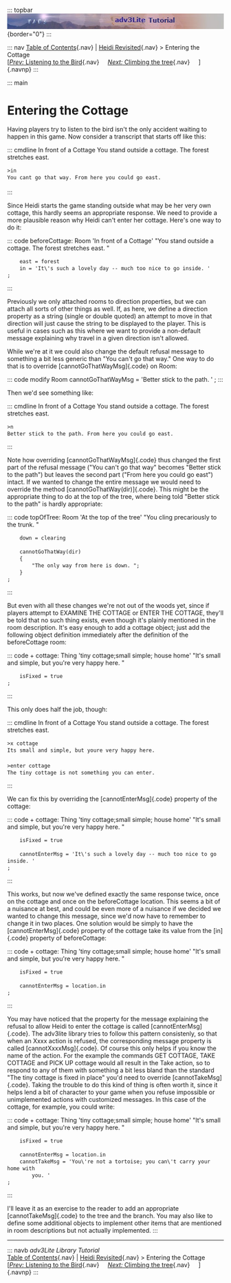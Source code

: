 ::: topbar
![](topbar.jpg){border="0"}
:::

::: nav
[Table of Contents](toc.htm){.nav} \| [Heidi
Revisited](revisit.htm){.nav} \> Entering the Cottage\
[[*Prev:* Listening to the Bird](listening.htm){.nav}     [*Next:*
Climbing the tree](climbing.htm){.nav}     ]{.navnp}
:::

::: main
# Entering the Cottage

Having players try to listen to the bird isn\'t the only accident
waiting to happen in this game. Now consider a transcript that starts
off like this:

::: cmdline
    In front of a Cottage
    You stand outside a cottage. The forest stretches east. 

    >in
    You cant go that way. From here you could go east.
:::

Since Heidi starts the game standing outside what may be her very own
cottage, this hardly seems an appropriate response. We need to provide a
more plausible reason why Heidi can\'t enter her cottage. Here\'s one
way to do it:

::: code
    beforeCottage: Room 'In front of a Cottage'
        "You stand outside a cottage. The forest stretches east. "
        
        east = forest
        in = 'It\'s such a lovely day -- much too nice to go inside. '
    ;
:::

Previously we only attached rooms to direction properties, but we can
attach all sorts of other things as well. If, as here, we define a
direction property as a string (single or double quoted) an attempt to
move in that direction will just cause the string to be displayed to the
player. This is useful in cases such as this where we want to provide a
non-default message explaining why travel in a given direction isn\'t
allowed.

While we\'re at it we could also change the default refusal message to
something a bit less generic than \"You can\'t go that way.\" One way to
do that is to override [cannotGoThatWayMsg]{.code} on Room:

::: code
    modify Room
        cannotGoThatWayMsg = 'Better stick to the path. '
    ;
:::

Then we\'d see something like:

::: cmdline
    In front of a Cottage
    You stand outside a cottage. The forest stretches east. 

    >n
    Better stick to the path. From here you could go east.
:::

Note how overriding [cannotGoThatWayMsg]{.code} thus changed the first
part of the refusal message (\"You can\'t go that way\" becomes \"Better
stick to the path\") but leaves the second part (\"From here you could
go east\") intact. If we wanted to change the entire message we would
need to override the method [cannotGoThatWay(dir)]{.code}. This might be
the appropriate thing to do at the top of the tree, where being told
\"Better stick to the path\" is hardly appropriate:

::: code
    topOfTree: Room 'At the top of the tree'
        "You cling precariously to the trunk. "
        
        down = clearing
        
        cannotGoThatWay(dir)
        {
            "The only way from here is down. ";
        }
    ;
:::

But even with all these changes we\'re not out of the woods yet, since
if players attempt to EXAMINE THE COTTAGE or ENTER THE COTTAGE, they\'ll
be told that no such thing exists, even though it\'s plainly mentioned
in the room description. It\'s easy enough to add a cottage object; just
add the following object definition immediately after the definition of
the beforeCottage room:

::: code
    + cottage: Thing 'tiny cottage;small simple; house home'
        "It's small and simple, but you're very happy here. "
        
        isFixed = true
    ;
:::

This only does half the job, though:

::: cmdline
    In front of a Cottage
    You stand outside a cottage. The forest stretches east. 

    >x cottage
    Its small and simple, but youre very happy here. 

    >enter cottage
    The tiny cottage is not something you can enter. 
:::

We can fix this by overriding the [cannotEnterMsg]{.code} property of
the cottage:

::: code
    + cottage: Thing 'tiny cottage;small simple; house home'
        "It's small and simple, but you're very happy here. "
        
        isFixed = true
        
        cannotEnterMsg = 'It\'s such a lovely day -- much too nice to go inside. '
    ;
:::

This works, but now we\'ve defined exactly the same response twice, once
on the cottage and once on the beforeCottage location. This seems a bit
of a nuisance at best, and could be even more of a nuisance if we
decided we wanted to change this message, since we\'d now have to
remember to change it in two places. One solution would be simply to
have the [cannotEnterMsg]{.code} property of the cottage take its value
from the [in]{.code} property of beforeCottage:

::: code
    + cottage: Thing 'tiny cottage;small simple; house home'
        "It's small and simple, but you're very happy here. "
        
        isFixed = true
        
        cannotEnterMsg = location.in
    ;
:::

You may have noticed that the property for the message explaining the
refusal to allow Heidi to enter the cottage is called
[cannotEnterMsg]{.code}. The adv3lite library tries to follow this
pattern consistenly, so that when an Xxxx action is refused, the
corresponding message property is called [cannotXxxxMsg]{.code}. Of
course this only helps if you know the name of the action. For the
example the commands GET COTTAGE, TAKE COTTAGE and PICK UP cottage would
all result in the Take action, so to respond to any of them with
something a bit less bland than the standard \"The tiny cottage is fixed
in place\" you\'d need to override [cannotTakeMsg]{.code}. Taking the
trouble to do this kind of thing is often worth it, since it helps lend
a bit of character to your game when you refuse impossible or
unimplemented actions with customized messages. In this case of the
cottage, for example, you could write:

::: code
    + cottage: Thing 'tiny cottage;small simple; house home'
        "It's small and simple, but you're very happy here. "
        
        isFixed = true
        
        cannotEnterMsg = location.in
        cannotTakeMsg = 'You\'re not a tortoise; you can\'t carry your home with
            you. '
    ;
:::

I\'ll leave it as an exercise to the reader to add an appropriate
[cannotTakeMsg]{.code} to the tree and the branch. You may also like to
define some additional objects to implement other items that are
mentioned in room descriptions but not actually implemented.
:::

------------------------------------------------------------------------

::: navb
*adv3Lite Library Tutorial*\
[Table of Contents](toc.htm){.nav} \| [Heidi
Revisited](revisit.htm){.nav} \> Entering the Cottage\
[[*Prev:* Listening to the Bird](listening.htm){.nav}     [*Next:*
Climbing the tree](climbing.htm){.nav}     ]{.navnp}
:::
